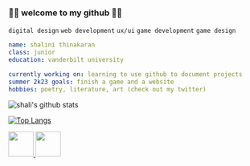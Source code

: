### 🪸🫧 welcome to my github 🫧🪸
`digital design` `web development` `ux/ui` `game development` `game design`

```yaml
name: shalini thinakaran
class: junior
education: vanderbilt university

currently working on: learning to use github to document projects
summer 2k23 goals: finish a game and a website 
hobbies: poetry, literature, art (check out my twitter)
```

![shali's github stats](https://github-readme-stats.vercel.app/api?username=shalinialisha&count_private=true&theme=cobalt&bg_color=00000000)

[![Top Langs](https://github-readme-stats.vercel.app/api/top-langs/?username=shalinialisha&theme=cobalt&bg_color=00000000)](https://github.com/anuraghazra/github-readme-stats)


<a href="https://twitter.com/shalisgallery?s=11">
  <img height="50" src="https://cdn1.iconfinder.com/data/icons/logotypes/32/twitter-1024.png"/>
</a>

<!-- <a href="https://www.linkedin.com/in/shalinithinakaran/">
  <img height="50" src="https://cdn0.iconfinder.com/data/icons/website-red/64/PROFILE-personal-web_page-website-browser-1024.png"/>
</a> -->

<a href="https://www.linkedin.com/in/shalinithinakaran/">
  <img height="50" src="https://cdn1.iconfinder.com/data/icons/logotypes/32/square-linkedin-1024.png"/>
</a>

